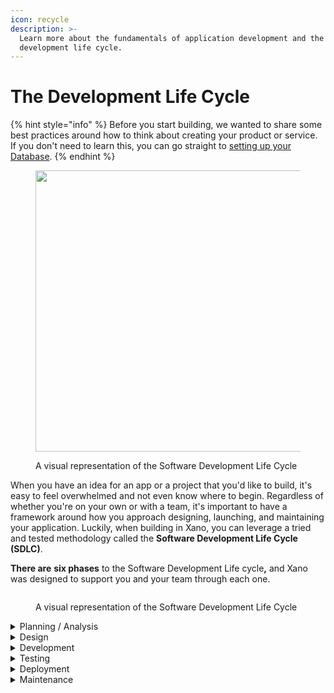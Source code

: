 ```yaml
---
icon: recycle
description: >-
  Learn more about the fundamentals of application development and the software
  development life cycle.
---
```


# The Development Life Cycle

{% hint style="info" %}
Before you start building, we wanted to share some best practices around how to think about creating your product or service. If you don't need to learn this, you can go straight to [setting up your Database](broken-reference).
{% endhint %}

<figure><img src="../.gitbook/assets/image (47).png" alt="" width="450"><figcaption><p>A visual representation of the Software Development Life Cycle</p></figcaption></figure>

When you have an idea for an app or a project that you'd like to build, it's easy to feel overwhelmed and not even know where to begin. Regardless of whether you're on your own or with a team, it's important to have a framework around how you approach designing, launching, and maintaining your application. Luckily, when building in Xano, you can leverage a tried and tested methodology called the **Software Development Life Cycle (SDLC)**.

**There are** **six phases** to the Software Development Life cycl&#x65;**,** and Xano was designed to support you and your team through each one.

<figure><img src="../.gitbook/assets/image (48).png" alt=""><figcaption><p>A visual representation of the Software Development Life Cycle</p></figcaption></figure>

<details>

<summary>Planning / Analysis</summary>

The first stage of the SLDC usually consists of two parts: **planning** and **analysis**.\
\
Gather requirements passively or actively from potential customers or other relevant stakeholders, and ensure you are solving a real problem. You would then be able to analyze the feasibility of creating the product, revenue potential, cost, and more.

Once you decide what you're building is in line with stakeholder goals, addresses user needs, and is feasible to create, you can move to the second stage.

</details>

<details>

<summary>Design</summary>

The design phase is where you start to put your ideas to paper. This might include creating actual designs in a tool like [Figma](https://www.figma.com/), or going higher level and using a tool like [Miro](https://miro.com/) to create a wireframe or flowchart. From a Xano perspective, this is where you would start designing a data model.

</details>

<details>

<summary>Development</summary>

With a solid foundation to work with, this phase is where the actual development happens and where you turn specifications and designs into an actual product. This phase usually takes the most time, so setting expectations with yourself and the stakeholders you are working with is important.

Xano helps accelerate this stage with features like:

* [Generation of API CRUD Operations](../the-function-stack/building-with-visual-development/apis/)
* [Auto-Documentation](../the-function-stack/building-with-visual-development/apis/swagger-openapi-documentation.md)
* [Real-time Collaboration](broken-reference)

If you're working with a team, you can leverage Xano features like [real-time collaboration](broken-reference) to seamlessly work within the same workspace, or create [Branches and Merge](../team-collaboration/branching-and-merging.md) them in when you're ready to move to the testing phase.

</details>

<details>

<summary>Testing</summary>

Before launching any product or service, it's important to have everything tested. At this phase, you would have a quality assurance (QA) team step in to run tests, but if you're on your own, you'll need to think through every part of testing your product which is more than just fixing critical bugs.

This might sound easier than it seems, but it's essential to test all the different permutations and ways that your users might interact with your application. Here are some different types of testing that you can do in this phase.

* **Performance testing** Is your product ready to handle the traffic/storage requirements?
* **Functional testing** Does your application meet the requirements set for in the Planning/Analysis phase?
* **Security testing** Is your data in a secure place, and do you meet the appropriate compliance certifications within your country, or if you're dealing with sensitive data?
* **Unit testing** Does every part of your app work the way it's supposed to?
* **Usability testing** Do your users actually understand how to use your app?

**Xano provides a few features to help you in this phase**. Using Unit Tests and [Data Sources](https://docs.xano.com/database/data-sources) can help you use dummy data without affecting what will be live in production. We support drafts to help you and your team get things right before Publishing. [Branches](https://docs.xano.com/api/branches-and-merging) can be used to create separate testing environments (Development, Staging, Production). For more complex use cases, Xano also supports [Xano Link](https://docs.xano.com/enterprise-plan/xano-link), which allows you to keep all of your Workspaces and Instances in sync with a master so your customers have a consistent experience.

</details>

<details>

<summary>Deployment</summary>

The Deployment stage is where your product or service is shipped to its intended user(s). This process can depend on the nature of what is being released; however, it's best practice to launch to a small set of users (typically called a canary release).

</details>

<details>

<summary>Maintenance</summary>

Maintenance is typically the last stage of the SDLC; however, in today's world, people are moving toward a more [Agile software development](https://monday.com/blog/rnd/agile-sdlc/) approach where the product or service is continually improved, and sometimes the feedback from users makes it necessary to go back to the first step of the SDLC. This is why most images of the SDLC that you find are circular because it is a process that keeps repeating itself once you find something that's working.

</details>
